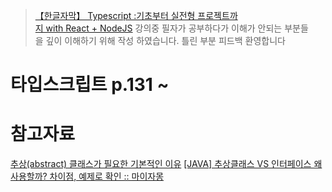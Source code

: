 > [【한글자막】 Typescript :기초부터 실전형 프로젝트까지 with React + NodeJS](https://www.udemy.com/course/best-typescript-21/) 강의중 필자가 공부하다가 이해가 안되는 부분들을 깊이 이해하기 위해 작성 하였습니다. 틀린 부분 피드백 환영합니다

# 타입스크립트 p.131 ~

# 참고자료

[추상(abstract) 클래스가 필요한 기본적인 이유](https://ryan-han.com/post/java/abstract_class/)
[[JAVA] 추상클래스 VS 인터페이스 왜 사용할까? 차이점, 예제로 확인 :: 마이자몽](https://myjamong.tistory.com/150)
